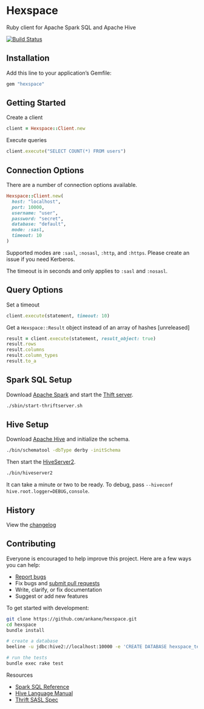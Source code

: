# Hexspace

Ruby client for Apache Spark SQL and Apache Hive

[![Build Status](https://github.com/ankane/hexspace/workflows/build/badge.svg?branch=master)](https://github.com/ankane/hexspace/actions)

## Installation

Add this line to your application’s Gemfile:

```ruby
gem "hexspace"
```

## Getting Started

Create a client

```ruby
client = Hexspace::Client.new
```

Execute queries

```ruby
client.execute("SELECT COUNT(*) FROM users")
```

## Connection Options

There are a number of connection options available.

```ruby
Hexspace::Client.new(
  host: "localhost",
  port: 10000,
  username: "user",
  password: "secret",
  database: "default",
  mode: :sasl,
  timeout: 10
)
```

Supported modes are `:sasl`, `:nosasl`, `:http`, and `:https`. Please create an issue if you need Kerberos.

The timeout is in seconds and only applies to `:sasl` and `:nosasl`.

## Query Options

Set a timeout

```ruby
client.execute(statement, timeout: 10)
```

Get a `Hexspace::Result` object instead of an array of hashes [unreleased]

```ruby
result = client.execute(statement, result_object: true)
result.rows
result.columns
result.column_types
result.to_a
```

## Spark SQL Setup

Download [Apache Spark](https://spark.apache.org/downloads.html) and start the [Thift server](https://spark.apache.org/docs/latest/sql-distributed-sql-engine.html).

```sh
./sbin/start-thriftserver.sh
```

## Hive Setup

Download [Apache Hive](https://hive.apache.org/downloads.html) and initialize the schema.

```sh
./bin/schematool -dbType derby -initSchema
```

Then start the [HiveServer2](https://cwiki.apache.org/confluence/display/Hive/Setting+Up+HiveServer2).

```sh
./bin/hiveserver2
```

It can take a minute or two to be ready. To debug, pass `--hiveconf hive.root.logger=DEBUG,console`.

## History

View the [changelog](https://github.com/ankane/hexspace/blob/master/CHANGELOG.md)

## Contributing

Everyone is encouraged to help improve this project. Here are a few ways you can help:

- [Report bugs](https://github.com/ankane/hexspace/issues)
- Fix bugs and [submit pull requests](https://github.com/ankane/hexspace/pulls)
- Write, clarify, or fix documentation
- Suggest or add new features

To get started with development:

```sh
git clone https://github.com/ankane/hexspace.git
cd hexspace
bundle install

# create a database
beeline -u jdbc:hive2://localhost:10000 -e 'CREATE DATABASE hexspace_test;'

# run the tests
bundle exec rake test
```

Resources

- [Spark SQL Reference](https://spark.apache.org/docs/latest/sql-ref.html)
- [Hive Language Manual](https://cwiki.apache.org/confluence/display/Hive/LanguageManual)
- [Thrift SASL Spec](https://github.com/apache/thrift/blob/master/doc/specs/thrift-sasl-spec.txt)
